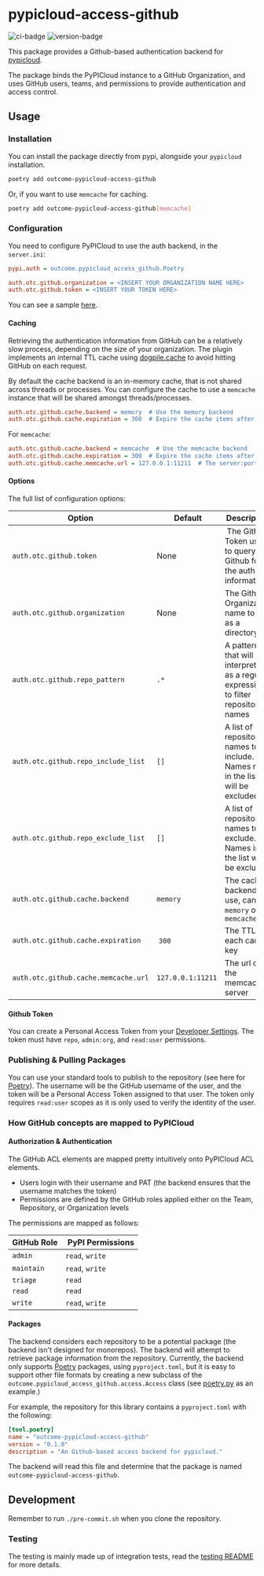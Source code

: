 # pypicloud-access-github

![ci-badge](https://github.com/outcome-co/pypicloud-access-github-py/workflows/Checks/badge.svg) ![version-badge](https://img.shields.io/badge/version-1.2.7-brightgreen)

This package provides a Github-based authentication backend for [pypicloud](https://pypicloud.readthedocs.io/en/latest/).

The package binds the PyPICloud instance to a GitHub Organization, and uses GitHub users, teams, and permissions to provide authentication and access control.

## Usage

### Installation

You can install the package directly from pypi, alongside your `pypicloud` installation.

```sh
poetry add outcome-pypicloud-access-github
```

Or, if you want to use `memcache` for caching.

```sh
poetry add outcome-pypicloud-access-github[memcache]
```

### Configuration

You need to configure PyPICloud to use the auth backend, in the `server.ini`:

```ini
pypi.auth = outcome.pypicloud_access_github.Poetry

auth.otc.github.organization = <INSERT YOUR ORGANIZATION NAME HERE>
auth.otc.github.token = <INSERT YOUR TOKEN HERE>
```

You can see a sample [here](./samples/server.ini).

#### Caching

Retrieving the authentication information from GitHub can be a relatively slow process, depending on the size of your organization. The plugin implements an internal TTL cache using [dogpile.cache](https://dogpilecache.sqlalchemy.org/en/latest/) to avoid hitting GitHub on each request.

By default the cache backend is an in-memory cache, that is not shared across threads or processes. You can configure the cache to use a `memcache` instance that will be shared amongst threads/processes.

```ini
auth.otc.github.cache.backend = memory  # Use the memory backend
auth.otc.github.cache.expiration = 300  # Expire the cache items after 300s
```

For `memcache`:

```ini
auth.otc.github.cache.backend = memcache  # Use the memcache backend
auth.otc.github.cache.expiration = 300  # Expire the cache items after 300s
auth.otc.github.cache.memcache.url = 127.0.0.1:11211  # The server:port of your memcache instance
```

#### Options

The full list of configuration options:

| Option                               |  Default          | Description                                                                           |
| ------------------------------------ | ----------------- | ------------------------------------------------------------------------------------- |
| `auth.otc.github.token`              | None              |  The Github Token used to query Github for the auth information                       |
| `auth.otc.github.organization`       | None              | The Github Organization name to use as a directory                                    |
| `auth.otc.github.repo_pattern`       | `.*`              | A pattern that will be interpreted as a regular expression to filter repository names |
| `auth.otc.github.repo_include_list`  | `[]`              | A list of repository names to include. Names not in the list will be excluded         |
| `auth.otc.github.repo_exclude_list`  | `[]`              | A list of repository names to exclude. Names in the list will be excluded             |
| `auth.otc.github.cache.backend`      | `memory`          | The cache backend to use, can be `memory` or `memcache`                               |
| `auth.otc.github.cache.expiration`   |  `300`            | The TTL for each cache key                                                            |
| `auth.otc.github.cache.memcache.url` | `127.0.0.1:11211` | The url of the memcache server                                                        |

#### Github Token

You can create a Personal Access Token from your [Developer Settings](https://github.com/settings/tokens/). The token must have `repo`, `admin:org`, and `read:user` permissions.

### Publishing & Pulling Packages

You can use your standard tools to publish to the repository (see here for [Poetry](https://python-poetry.org/docs/libraries/#publishing-to-a-private-repository)). The username will be the GitHub username of the user, and the token will be a Personal Access Token assigned to that user. The token only requires `read:user` scopes as it is only used to verify the identity of the user.

### How GitHub concepts are mapped to PyPICloud

#### Authorization & Authentication

The GitHub ACL elements are mapped pretty intuitively onto PyPICloud ACL elements.

- Users login with their username and PAT (the backend ensures that the username matches the token)
- Permissions are defined by the GitHub roles applied either on the Team, Repository, or Organization levels

The permissions are mapped as follows:

| GitHub Role |  PyPI Permissions |
| ----------- | ----------------- |
| `admin`     | `read`, `write`   |
| `maintain`  | `read`, `write`   |
| `triage`    | `read`            |
| `read`      | `read`            |
| `write`     | `read`, `write`   |

#### Packages

The backend considers each repository to be a potential package (the backend isn't designed for monorepos). The backend will attempt to retrieve package information from the repository. Currently, the backend only supports [Poetry](https://python-poetry.org) packages, using `pyproject.toml`, but it is easy to support other file formats by creating a new subclass of the `outcome.pypicloud_access_github.access.Access` class (see [poetry.py](./src/outcome/pypicloud_access_github/poetry.py) as an example.)

For example, the repository for this library contains a `pyproject.toml` with the following:

```toml
[tool.poetry]
name = "outcome-pypicloud-access-github"
version = "0.1.0"
description = "An Github-based access backend for pypicloud."
```

The backend will read this file and determine that the package is named `outcome-pypicloud-access-github`.

## Development

Remember to run `./pre-commit.sh` when you clone the repository.

### Testing

The testing is mainly made up of integration tests, read the [testing README](./test/README.md) for more details.
